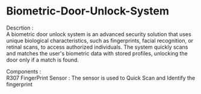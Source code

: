 # Biometric-Door-Unlock-System

Descrtion :    
A biometric door unlock system is an advanced security solution that uses unique biological characteristics, such as fingerprints, facial recognition, or retinal scans, to access authorized individuals. The system quickly scans and matches the user's biometric data with stored profiles, unlocking the door only if a match is found.

Components :    
R307 FingerPrint Sensor : The sensor is used to Quick Scan and Identify the fingerprint 
